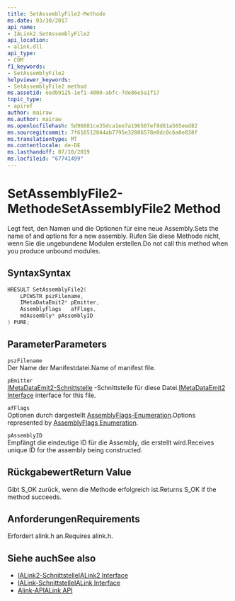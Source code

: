 ```yaml
---
title: SetAssemblyFile2-Methode
ms.date: 03/30/2017
api_name:
- IALink2.SetAssemblyFile2
api_location:
- alink.dll
api_type:
- COM
f1_keywords:
- SetAssemblyFile2
helpviewer_keywords:
- SetAssemblyFile2 method
ms.assetid: eedb9125-1ef1-4000-abfc-7de86e5a1f17
topic_type:
- apiref
author: mairaw
ms.author: mairaw
ms.openlocfilehash: 5d96881ce35dca1ee7a196507ef8d81a565eed82
ms.sourcegitcommit: 7f616512044ab7795e32806578e8dc0c6a0e038f
ms.translationtype: MT
ms.contentlocale: de-DE
ms.lasthandoff: 07/10/2019
ms.locfileid: "67741499"
---
```

# <a name="setassemblyfile2-method"></a><span data-ttu-id="87995-102">SetAssemblyFile2-Methode</span><span class="sxs-lookup"><span data-stu-id="87995-102">SetAssemblyFile2 Method</span></span>
<span data-ttu-id="87995-103">Legt fest, den Namen und die Optionen für eine neue Assembly.</span><span class="sxs-lookup"><span data-stu-id="87995-103">Sets the name of and options for a new assembly.</span></span> <span data-ttu-id="87995-104">Rufen Sie diese Methode nicht, wenn Sie die ungebundene Modulen erstellen.</span><span class="sxs-lookup"><span data-stu-id="87995-104">Do not call this method when you produce unbound modules.</span></span>  
  
## <a name="syntax"></a><span data-ttu-id="87995-105">Syntax</span><span class="sxs-lookup"><span data-stu-id="87995-105">Syntax</span></span>  
  
```cpp  
HRESULT SetAssemblyFile2(  
    LPCWSTR pszFilename,  
    IMetaDataEmit2* pEmitter,  
    AssemblyFlags   afFlags,  
    mdAssembly* pAssemblyID  
) PURE;  
```  
  
## <a name="parameters"></a><span data-ttu-id="87995-106">Parameter</span><span class="sxs-lookup"><span data-stu-id="87995-106">Parameters</span></span>  
 `pszFilename`  
 <span data-ttu-id="87995-107">Der Name der Manifestdatei.</span><span class="sxs-lookup"><span data-stu-id="87995-107">Name of manifest file.</span></span>  
  
 `pEmitter`  
 <span data-ttu-id="87995-108">[IMetaDataEmit2-Schnittstelle](../../../../docs/framework/unmanaged-api/metadata/imetadataemit2-interface.md) -Schnittstelle für diese Datei.</span><span class="sxs-lookup"><span data-stu-id="87995-108">[IMetaDataEmit2 Interface](../../../../docs/framework/unmanaged-api/metadata/imetadataemit2-interface.md) interface for this file.</span></span>  
  
 `afFlags`  
 <span data-ttu-id="87995-109">Optionen durch dargestellt [AssemblyFlags-Enumeration](../../../../docs/framework/unmanaged-api/metadata/assemblyflags-enumeration.md).</span><span class="sxs-lookup"><span data-stu-id="87995-109">Options represented by [AssemblyFlags Enumeration](../../../../docs/framework/unmanaged-api/metadata/assemblyflags-enumeration.md).</span></span>  
  
 `pAssemblyID`  
 <span data-ttu-id="87995-110">Empfängt die eindeutige ID für die Assembly, die erstellt wird.</span><span class="sxs-lookup"><span data-stu-id="87995-110">Receives unique ID for the assembly being constructed.</span></span>  
  
## <a name="return-value"></a><span data-ttu-id="87995-111">Rückgabewert</span><span class="sxs-lookup"><span data-stu-id="87995-111">Return Value</span></span>  
 <span data-ttu-id="87995-112">Gibt S_OK zurück, wenn die Methode erfolgreich ist.</span><span class="sxs-lookup"><span data-stu-id="87995-112">Returns S_OK if the method succeeds.</span></span>  
  
## <a name="requirements"></a><span data-ttu-id="87995-113">Anforderungen</span><span class="sxs-lookup"><span data-stu-id="87995-113">Requirements</span></span>  
 <span data-ttu-id="87995-114">Erfordert alink.h an.</span><span class="sxs-lookup"><span data-stu-id="87995-114">Requires alink.h.</span></span>  
  
## <a name="see-also"></a><span data-ttu-id="87995-115">Siehe auch</span><span class="sxs-lookup"><span data-stu-id="87995-115">See also</span></span>

- [<span data-ttu-id="87995-116">IALink2-Schnittstelle</span><span class="sxs-lookup"><span data-stu-id="87995-116">IALink2 Interface</span></span>](../../../../docs/framework/unmanaged-api/alink/ialink2-interface.md)
- [<span data-ttu-id="87995-117">IALink-Schnittstelle</span><span class="sxs-lookup"><span data-stu-id="87995-117">IALink Interface</span></span>](../../../../docs/framework/unmanaged-api/alink/ialink-interface.md)
- [<span data-ttu-id="87995-118">Alink-API</span><span class="sxs-lookup"><span data-stu-id="87995-118">ALink API</span></span>](../../../../docs/framework/unmanaged-api/alink/index.md)
